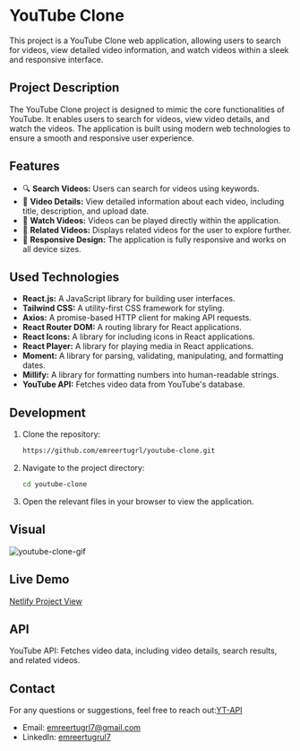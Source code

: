 # YouTube Clone

This project is a YouTube Clone web application, allowing users to search for videos, view detailed video information, and watch videos within a sleek and responsive interface.

## Project Description

The YouTube Clone project is designed to mimic the core functionalities of YouTube. It enables users to search for videos, view video details, and watch the videos. The application is built using modern web technologies to ensure a smooth and responsive user experience.

## Features

- 🔍 **Search Videos:** Users can search for videos using keywords.
- 📄 **Video Details:** View detailed information about each video, including title, description, and upload date.
- 🎥 **Watch Videos:** Videos can be played directly within the application.
- 💬 **Related Videos:** Displays related videos for the user to explore further.
- 📱 **Responsive Design:** The application is fully responsive and works on all device sizes.

## Used Technologies

- **React.js:** A JavaScript library for building user interfaces.
- **Tailwind CSS:** A utility-first CSS framework for styling.
- **Axios:** A promise-based HTTP client for making API requests.
- **React Router DOM:** A routing library for React applications.
- **React Icons:** A library for including icons in React applications.
- **React Player:** A library for playing media in React applications.
- **Moment:** A library for parsing, validating, manipulating, and formatting dates.
- **Millify:** A library for formatting numbers into human-readable strings.
- **YouTube API:** Fetches video data from YouTube's database.

## Development

1. Clone the repository:

   ```bash
   https://github.com/emreertugrl/youtube-clone.git

   ```

2. Navigate to the project directory:

   ```bash
   cd youtube-clone
   ```

3. Open the relevant files in your browser to view the application.

## Visual

<img src="/public/youtube.gif" alt="youtube-clone-gif">

## Live Demo

<a href="https://youtubeappclonee.netlify.app/">Netlify Project View</a>

## API

YouTube API: Fetches video data, including video details, search results, and related videos.

## Contact

For any questions or suggestions, feel free to reach out:[YT-API ](https://rapidapi.com/ytjar/api/yt-api)

- Email: emreertugrl7@gmail.com
- LinkedIn: [emreertugrul7](https://www.linkedin.com/in/emreertugrul7/)

